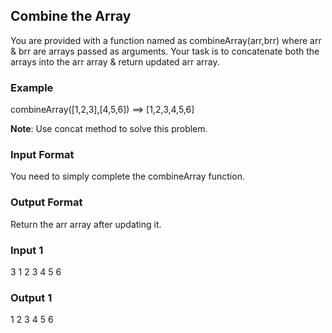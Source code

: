 ## Combine the Array

You are provided with a function named as combineArray(arr,brr) where arr & brr are arrays passed as arguments.
Your task is to concatenate both the arrays into the arr array & return updated arr array.

### Example
combineArray([1,2,3],[4,5,6]) ==> [1,2,3,4,5,6] 

**Note**: Use concat method to solve this problem.


### Input Format
You need to simply complete the combineArray function.

### Output Format
Return the arr array after updating it.

### Input 1
3
1 2 3
4 5 6

### Output 1
1 2 3 4 5 6